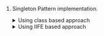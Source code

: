 1. Singleton Pattern implementation.
    <details>
    <summary>Using class based approach</summary>
    
    ```
        class Singleton {
            constructor(){
                if(Singleton._instance){
                    return Singleton._instance;
                }

                Singleton._instance = this;
            }

            static instance() {
                if(!Singleton._instance){
                    return new Singleton();
                }
                return Singleton._instance;
            }
        }

        Singleton._instance = null;
        
    ```
    </details>

    <details>
    <summary>Using IIFE based approach</summary>
    
    ```
        let _SingleTon =(function () {
        let instance;
        return{
            getInstance:function () {
                    if(!instance){
                        instance= {};  // we can separate function for creating instance
                        return instance;
                    }
                return instance
            }
        }
        
    })();

    console.log(_SingleTon.getInstance()===_SingleTon.getInstance())
    ```
    </details>
